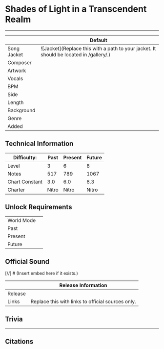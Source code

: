 # Shades of Light in a Transcendent Realm

___

| | Default |
| --- | --- |
| Song Jacket | ![Jacket](Replace this with a path to your jacket. It should be located in /gallery/.) |
| Composer |  |
| Artwork |  |
| Vocals | |
| BPM |  |
| Side |  |
| Length |  |
| Background |  |
| Genre |  |
| Added |  |

## Technical Information

| Difficulty: | Past | Present | Future |
| --- | --- | --- | --- |
| Level | 3 | 6 | 8 |
| Notes | 517 | 789 | 1067 |
| Chart Constant | 3.0 | 6.0 | 8.3 |
| Charter | Nitro | Nitro | Nitro |

## Unlock Requirements

| | |
| --- | --- |
| World Mode | |
| Past | |
| Present |  |
| Future |  |

## Official Sound

[//] # (Insert embed here if it exists.)

| | Release Information |
|---|---|
| Release |  |
| Links | Replace this with links to official sources only. |

## Trivia

___

## Citations
